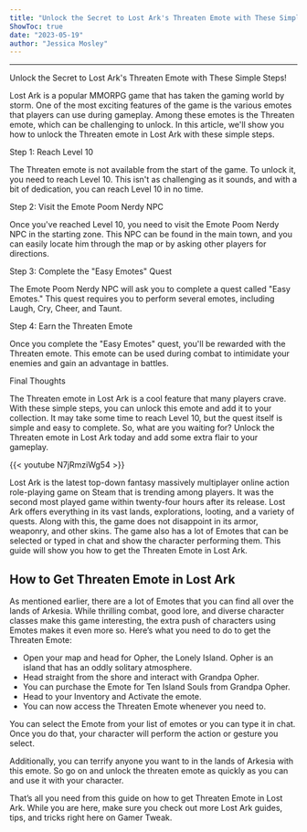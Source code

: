 ```yaml
---
title: "Unlock the Secret to Lost Ark's Threaten Emote with These Simple Steps!"
ShowToc: true 
date: "2023-05-19"
author: "Jessica Mosley"
---
```

*****
Unlock the Secret to Lost Ark's Threaten Emote with These Simple Steps!

Lost Ark is a popular MMORPG game that has taken the gaming world by storm. One of the most exciting features of the game is the various emotes that players can use during gameplay. Among these emotes is the Threaten emote, which can be challenging to unlock. In this article, we'll show you how to unlock the Threaten emote in Lost Ark with these simple steps.

Step 1: Reach Level 10

The Threaten emote is not available from the start of the game. To unlock it, you need to reach Level 10. This isn't as challenging as it sounds, and with a bit of dedication, you can reach Level 10 in no time.

Step 2: Visit the Emote Poom Nerdy NPC

Once you've reached Level 10, you need to visit the Emote Poom Nerdy NPC in the starting zone. This NPC can be found in the main town, and you can easily locate him through the map or by asking other players for directions.

Step 3: Complete the "Easy Emotes" Quest

The Emote Poom Nerdy NPC will ask you to complete a quest called "Easy Emotes." This quest requires you to perform several emotes, including Laugh, Cry, Cheer, and Taunt.

Step 4: Earn the Threaten Emote

Once you complete the "Easy Emotes" quest, you'll be rewarded with the Threaten emote. This emote can be used during combat to intimidate your enemies and gain an advantage in battles.

Final Thoughts

The Threaten emote in Lost Ark is a cool feature that many players crave. With these simple steps, you can unlock this emote and add it to your collection. It may take some time to reach Level 10, but the quest itself is simple and easy to complete. So, what are you waiting for? Unlock the Threaten emote in Lost Ark today and add some extra flair to your gameplay.

{{< youtube N7jRmziWg54 >}} 



Lost Ark is the latest top-down fantasy massively multiplayer online action role-playing game on Steam that is trending among players. It was the second most played game within twenty-four hours after its release. Lost Ark offers everything in its vast lands, explorations, looting, and a variety of quests. Along with this, the game does not disappoint in its armor, weaponry, and other skins. The game also has a lot of Emotes that can be selected or typed in chat and show the character performing them. This guide will show you how to get the Threaten Emote in Lost Ark.
 
## How to Get Threaten Emote in Lost Ark
 

 
As mentioned earlier, there are a lot of Emotes that you can find all over the lands of Arkesia. While thrilling combat, good lore, and diverse character classes make this game interesting, the extra push of characters using Emotes makes it even more so. Here’s what you need to do to get the Threaten Emote:
 
- Open your map and head for Opher, the Lonely Island. Opher is an island that has an oddly solitary atmosphere.
 - Head straight from the shore and interact with Grandpa Opher.
 - You can purchase the Emote for Ten Island Souls from Grandpa Opher.
 - Head to your Inventory and Activate the emote.
 - You can now access the Threaten Emote whenever you need to.

 
You can select the Emote from your list of emotes or you can type it in chat. Once you do that, your character will perform the action or gesture you select.
 
Additionally, you can terrify anyone you want to in the lands of Arkesia with this emote. So go on and unlock the threaten emote as quickly as you can and use it with your character.
 
That’s all you need from this guide on how to get Threaten Emote in Lost Ark. While you are here, make sure you check out more Lost Ark guides, tips, and tricks right here on Gamer Tweak.



